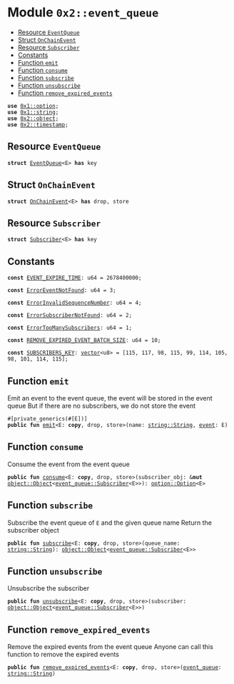 
<a name="0x2_event_queue"></a>

# Module `0x2::event_queue`



-  [Resource `EventQueue`](#0x2_event_queue_EventQueue)
-  [Struct `OnChainEvent`](#0x2_event_queue_OnChainEvent)
-  [Resource `Subscriber`](#0x2_event_queue_Subscriber)
-  [Constants](#@Constants_0)
-  [Function `emit`](#0x2_event_queue_emit)
-  [Function `consume`](#0x2_event_queue_consume)
-  [Function `subscribe`](#0x2_event_queue_subscribe)
-  [Function `unsubscribe`](#0x2_event_queue_unsubscribe)
-  [Function `remove_expired_events`](#0x2_event_queue_remove_expired_events)


<pre><code><b>use</b> <a href="">0x1::option</a>;
<b>use</b> <a href="">0x1::string</a>;
<b>use</b> <a href="object.md#0x2_object">0x2::object</a>;
<b>use</b> <a href="timestamp.md#0x2_timestamp">0x2::timestamp</a>;
</code></pre>



<a name="0x2_event_queue_EventQueue"></a>

## Resource `EventQueue`



<pre><code><b>struct</b> <a href="event_queue.md#0x2_event_queue_EventQueue">EventQueue</a>&lt;E&gt; <b>has</b> key
</code></pre>



<a name="0x2_event_queue_OnChainEvent"></a>

## Struct `OnChainEvent`



<pre><code><b>struct</b> <a href="event_queue.md#0x2_event_queue_OnChainEvent">OnChainEvent</a>&lt;E&gt; <b>has</b> drop, store
</code></pre>



<a name="0x2_event_queue_Subscriber"></a>

## Resource `Subscriber`



<pre><code><b>struct</b> <a href="event_queue.md#0x2_event_queue_Subscriber">Subscriber</a>&lt;E&gt; <b>has</b> key
</code></pre>



<a name="@Constants_0"></a>

## Constants


<a name="0x2_event_queue_EVENT_EXPIRE_TIME"></a>



<pre><code><b>const</b> <a href="event_queue.md#0x2_event_queue_EVENT_EXPIRE_TIME">EVENT_EXPIRE_TIME</a>: u64 = 2678400000;
</code></pre>



<a name="0x2_event_queue_ErrorEventNotFound"></a>



<pre><code><b>const</b> <a href="event_queue.md#0x2_event_queue_ErrorEventNotFound">ErrorEventNotFound</a>: u64 = 3;
</code></pre>



<a name="0x2_event_queue_ErrorInvalidSequenceNumber"></a>



<pre><code><b>const</b> <a href="event_queue.md#0x2_event_queue_ErrorInvalidSequenceNumber">ErrorInvalidSequenceNumber</a>: u64 = 4;
</code></pre>



<a name="0x2_event_queue_ErrorSubscriberNotFound"></a>



<pre><code><b>const</b> <a href="event_queue.md#0x2_event_queue_ErrorSubscriberNotFound">ErrorSubscriberNotFound</a>: u64 = 2;
</code></pre>



<a name="0x2_event_queue_ErrorTooManySubscribers"></a>



<pre><code><b>const</b> <a href="event_queue.md#0x2_event_queue_ErrorTooManySubscribers">ErrorTooManySubscribers</a>: u64 = 1;
</code></pre>



<a name="0x2_event_queue_REMOVE_EXPIRED_EVENT_BATCH_SIZE"></a>



<pre><code><b>const</b> <a href="event_queue.md#0x2_event_queue_REMOVE_EXPIRED_EVENT_BATCH_SIZE">REMOVE_EXPIRED_EVENT_BATCH_SIZE</a>: u64 = 10;
</code></pre>



<a name="0x2_event_queue_SUBSCRIBERS_KEY"></a>



<pre><code><b>const</b> <a href="event_queue.md#0x2_event_queue_SUBSCRIBERS_KEY">SUBSCRIBERS_KEY</a>: <a href="">vector</a>&lt;u8&gt; = [115, 117, 98, 115, 99, 114, 105, 98, 101, 114, 115];
</code></pre>



<a name="0x2_event_queue_emit"></a>

## Function `emit`

Emit an event to the event queue, the event will be stored in the event queue
But if there are no subscribers, we do not store the event


<pre><code>#[private_generics(#[E])]
<b>public</b> <b>fun</b> <a href="event_queue.md#0x2_event_queue_emit">emit</a>&lt;E: <b>copy</b>, drop, store&gt;(name: <a href="_String">string::String</a>, <a href="event.md#0x2_event">event</a>: E)
</code></pre>



<a name="0x2_event_queue_consume"></a>

## Function `consume`

Consume the event from the event queue


<pre><code><b>public</b> <b>fun</b> <a href="event_queue.md#0x2_event_queue_consume">consume</a>&lt;E: <b>copy</b>, drop, store&gt;(subscriber_obj: &<b>mut</b> <a href="object.md#0x2_object_Object">object::Object</a>&lt;<a href="event_queue.md#0x2_event_queue_Subscriber">event_queue::Subscriber</a>&lt;E&gt;&gt;): <a href="_Option">option::Option</a>&lt;E&gt;
</code></pre>



<a name="0x2_event_queue_subscribe"></a>

## Function `subscribe`

Subscribe the event queue of <code>E</code> and the given queue name
Return the subscriber object


<pre><code><b>public</b> <b>fun</b> <a href="event_queue.md#0x2_event_queue_subscribe">subscribe</a>&lt;E: <b>copy</b>, drop, store&gt;(queue_name: <a href="_String">string::String</a>): <a href="object.md#0x2_object_Object">object::Object</a>&lt;<a href="event_queue.md#0x2_event_queue_Subscriber">event_queue::Subscriber</a>&lt;E&gt;&gt;
</code></pre>



<a name="0x2_event_queue_unsubscribe"></a>

## Function `unsubscribe`

Unsubscribe the subscriber


<pre><code><b>public</b> <b>fun</b> <a href="event_queue.md#0x2_event_queue_unsubscribe">unsubscribe</a>&lt;E: <b>copy</b>, drop, store&gt;(subscriber: <a href="object.md#0x2_object_Object">object::Object</a>&lt;<a href="event_queue.md#0x2_event_queue_Subscriber">event_queue::Subscriber</a>&lt;E&gt;&gt;)
</code></pre>



<a name="0x2_event_queue_remove_expired_events"></a>

## Function `remove_expired_events`

Remove the expired events from the event queue
Anyone can call this function to remove the expired events


<pre><code><b>public</b> <b>fun</b> <a href="event_queue.md#0x2_event_queue_remove_expired_events">remove_expired_events</a>&lt;E: <b>copy</b>, drop, store&gt;(<a href="event_queue.md#0x2_event_queue">event_queue</a>: <a href="_String">string::String</a>)
</code></pre>
